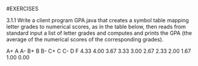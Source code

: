#EXERCISES

3.1.1 Write a client program GPA.java that creates a symbol table mapping letter grades to numerical scores, as in the table below, then reads from standard input a list of letter grades and computes and prints the GPA (the average of the numerical scores of the corresponding grades).

A+     A       A-      B+      B       B-      C+      C    C-   D     F
4.33   4.00    3.67    3.33    3.00    2.67    2.33    2.00 1.67 1.00  0.00


